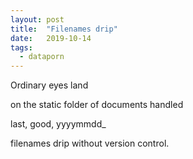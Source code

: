 ```yaml
---
layout: post
title:  "Filenames drip"
date:   2019-10-14
tags:
  - dataporn
---
```


Ordinary eyes land

on the static folder of documents handled

last, good, yyyymmdd_

filenames drip without version control.

